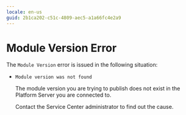 ```yaml
---
locale: en-us
guid: 2b1ca202-c51c-4809-aec5-a1a66fc4e2a9
---
```


# Module Version Error

The `Module Version` error is issued in the following situation:

* `Module version was not found`
  
    The module version you are trying to publish does not exist in the Platform Server you are connected to.

    Contact the Service Center administrator to find out the cause.
